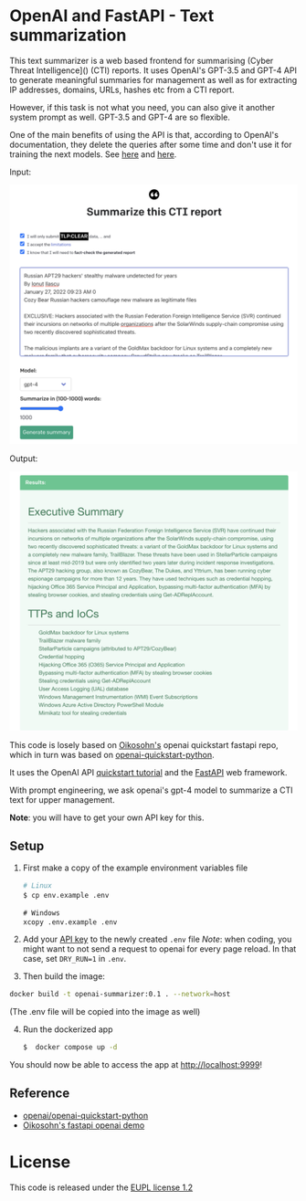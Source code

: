 # OpenAI and FastAPI - Text summarization 

This text summarizer is a web based frontend for summarising (Cyber Threat Intelligence]() (CTI) reports. 
It uses OpenAI's GPT-3.5 and GPT-4 API to generate meaningful summaries for management as well as for extracting IP addresses, domains, URLs, hashes etc from a CTI report.

However, if this task is not what you need, you can also give it another system prompt as well. GPT-3.5 and GPT-4 are so flexible.

One of the main benefits of using the API is that, according to OpenAI's documentation, they delete the queries after some time and don't use it for training the next models. See [here](https://platform.openai.com/docs/guides/chat/chat-vs-completions) and [here](https://openai.com/policies/usage-policies).


Input:

![Example of a (public) Blog CTI blog post](static/text-example.png)


Output:

![Example a GPT4 generated summary](static/summary-example.png)




This code is losely based on [Oikosohn's](https://github.com/oikosohn/openai-quickstart-fastapi) openai quickstart fastapi repo, which in turn was based on [openai-quickstart-python](https://github.com/openai/openai-quickstart-python).


It uses the OpenAI API [quickstart tutorial](https://beta.openai.com/docs/quickstart) and the [FastAPI](https://fastapi.tiangolo.com/) web framework. 

With prompt engineering, we ask openai's gpt-4 model to summarize a CTI text for upper management.

**Note**: you will have to get your own API key for this.


## Setup

1. First make a copy of the example environment variables file

   ```bash
   # Linux
   $ cp env.example .env
   ```

   ```shell
   # Windows
   xcopy .env.example .env
   ```

2. Add your [API key](https://beta.openai.com/account/api-keys) to the newly created `.env` file
   *Note*: when coding, you might want to not send a request to openai for every page reload. In that case, set `DRY_RUN=1` in `.env`.


3. Then build the image:

```bash
docker build -t openai-summarizer:0.1 . --network=host
```

(The .env file will be copied into the image as well)


4. Run the dockerized app

   ```bash
   $  docker compose up -d
   ```
   

You should now be able to access the app at [http://localhost:9999](http://localhost:9999)! 


## Reference

- [openai/openai-quickstart-python](https://github.com/openai/openai-quickstart-python)
- [Oikosohn's fastapi openai demo](https://github.com/oikosohn/openai-quickstart-fastapi)


# License

This code is released under the [EUPL license 1.2](https://joinup.ec.europa.eu/collection/eupl/eupl-text-eupl-12)
